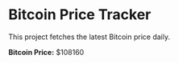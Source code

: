 # Bitcoin Price Tracker

This project fetches the latest Bitcoin price daily.

**Bitcoin Price:** $108160
